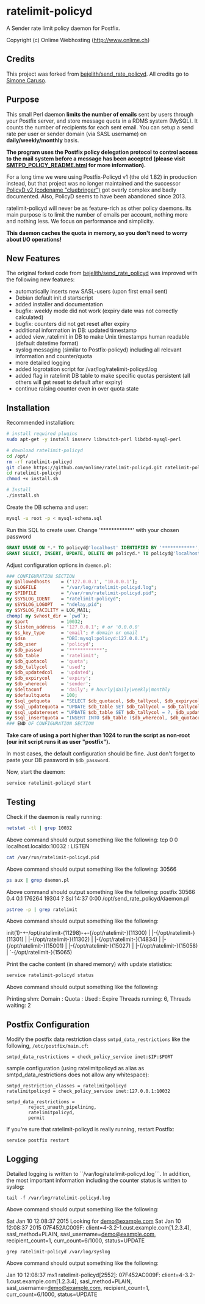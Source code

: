 # ratelimit-policyd

A Sender rate limit policy daemon for Postfix.

Copyright (c) Onlime Webhosting (http://www.onlime.ch)

## Credits

This project was forked from [bejelith/send_rate_policyd](https://github.com/bejelith/send_rate_policyd). All credits go to [Simone Caruso](http://www.simonecaruso.com).

## Purpose

This small Perl daemon **limits the number of emails** sent by users through your Postfix server, and store message quota in a RDMS system (MySQL). It counts the number of recipients for each sent email. You can setup a send rate per user or sender domain (via SASL username) on **daily/weekly/monthly** basis.

**The program uses the Postfix policy delegation protocol to control access to the mail system before a message has been accepted (please visit [SMTPD_POLICY_README.html](http://www.postfix.org/SMTPD_POLICY_README.html) for more information).**

For a long time we were using Postfix-Policyd v1 (the old 1.82) in production instead, but that project was no longer maintained and the successor [PolicyD v2 (codename "cluebringer")](http://wiki.policyd.org/) got overly complex and badly documented. Also, PolicyD seems to have been abandoned since 2013.

ratelimit-policyd will never be as feature-rich as other policy daemons. Its main purpose is to limit the number of emails per account, nothing more and nothing less. We focus on performance and simplicity.

**This daemon caches the quota in memory, so you don't need to worry about I/O operations!**

## New Features

The original forked code from [bejelith/send_rate_policyd](https://github.com/bejelith/send_rate_policyd) was improved with the following new features:

- automatically inserts new SASL-users (upon first email sent)
- Debian default init.d startscript
- added installer and documentation
- bugfix: weekly mode did not work (expiry date was not correctly calculated)
- bugfix: counters did not get reset after expiry
- additional information in DB: updated timestamp
- added view_ratelimit in DB to make Unix timestamps human readable (default datetime format)
- syslog messaging (similar to Postfix-policyd) including all relevant information and counter/quota
- more detailed logging
- added logrotation script for /var/log/ratelimit-policyd.log
- added flag in ratelimit DB table to make specific quotas persistent (all others will get reset to default after expiry)
- continue raising counter even in over quota state

## Installation

Recommended installation:

```bash
# install required plugins
sudo apt-get -y install insserv libswitch-perl libdbd-mysql-perl

# download ratelimit-policyd 
cd /opt/
rm -rf ratelimit-policyd
git clone https://github.com/onlime/ratelimit-policyd.git ratelimit-policyd
cd ratelimit-policyd
chmod +x install.sh

# Install
./install.sh
```

Create the DB schema and user:

```bash
mysql -u root -p < mysql-schema.sql
```
Run this SQL to create user. Change '************' with your chosen password

```sql
GRANT USAGE ON *.* TO policyd@'localhost' IDENTIFIED BY '************';
GRANT SELECT, INSERT, UPDATE, DELETE ON policyd.* TO policyd@'localhost';
```

Adjust configuration options in ```daemon.pl```:

```perl
### CONFIGURATION SECTION
my @allowedhosts    = ('127.0.0.1', '10.0.0.1');
my $LOGFILE         = "/var/log/ratelimit-policyd.log";
my $PIDFILE         = "/var/run/ratelimit-policyd.pid";
my $SYSLOG_IDENT    = "ratelimit-policyd";
my $SYSLOG_LOGOPT   = "ndelay,pid";
my $SYSLOG_FACILITY = LOG_MAIL;
chomp( my $vhost_dir = `pwd`);
my $port            = 10032;
my $listen_address  = '127.0.0.1'; # or '0.0.0.0'
my $s_key_type      = 'email'; # domain or email
my $dsn             = "DBI:mysql:policyd:127.0.0.1";
my $db_user         = 'policyd';
my $db_passwd       = '************';
my $db_table        = 'ratelimit';
my $db_quotacol     = 'quota';
my $db_tallycol     = 'used';
my $db_updatedcol   = 'updated';
my $db_expirycol    = 'expiry';
my $db_wherecol     = 'sender';
my $deltaconf       = 'daily'; # hourly|daily|weekly|monthly
my $defaultquota    = 100;
my $sql_getquota    = "SELECT $db_quotacol, $db_tallycol, $db_expirycol FROM $db_table WHERE $db_wherecol = ? AND $db_quotacol > 0";
my $sql_updatequota = "UPDATE $db_table SET $db_tallycol = $db_tallycol + ?, $db_updatedcol = NOW(), $db_expirycol = ? WHERE $db_wherecol = ?";
my $sql_updatereset = "UPDATE $db_table SET $db_tallycol = ?, $db_updatedcol = NOW(), $db_expirycol = ? WHERE $db_wherecol = ?";
my $sql_insertquota = "INSERT INTO $db_table ($db_wherecol, $db_quotacol, $db_tallycol, $db_expirycol) VALUES (?, ?, ?, ?)";
### END OF CONFIGURATION SECTION
```

**Take care of using a port higher than 1024 to run the script as non-root (our init script runs it as user "postfix").**

In most cases, the default configuration should be fine. Just don't forget to paste your DB password in ``$db_password``.

Now, start the daemon:

```bash
service ratelimit-policyd start
```

## Testing

Check if the daemon is really running:

```bash
netstat -tl | grep 10032
```
Above command should output something like the following:
tcp        0      0 localhost.localdo:10032 *:*                     LISTEN


```bash
cat /var/run/ratelimit-policyd.pid
```
Above command should output something like the following:
30566

```bash
ps aux | grep daemon.pl
```
Above command should output something like the following:
postfix  30566  0.4  0.1 176264 19304 ?        Ssl  14:37   0:00 /opt/send_rate_policyd/daemon.pl

```bash
pstree -p | grep ratelimit
```
Above command should output something like the following:

init(1)-+-/opt/ratelimit-(11298)-+-{/opt/ratelimit-}(11300)
        |                        |-{/opt/ratelimit-}(11301)
        |                        |-{/opt/ratelimit-}(11302)
        |                        |-{/opt/ratelimit-}(14834)
        |                        |-{/opt/ratelimit-}(15001)
        |                        |-{/opt/ratelimit-}(15027)
        |                        |-{/opt/ratelimit-}(15058)
        |                        `-{/opt/ratelimit-}(15065)

Print the cache content (in shared memory) with update statistics:

```bash
service ratelimit-policyd status
```
Above command should output something like the following:

Printing shm:
Domain		:	Quota	:	Used	:	Expire
Threads running: 6, Threads waiting: 2


## Postfix Configuration

Modify the postfix data restriction class ```smtpd_data_restrictions``` like the following, ```/etc/postfix/main.cf```:

```
smtpd_data_restrictions = check_policy_service inet:$IP:$PORT
```

sample configuration (using ratelimitpolicyd as alias as smtpd_data_restrictions does not allow any whitespace):

```
smtpd_restriction_classes = ratelimitpolicyd
ratelimitpolicyd = check_policy_service inet:127.0.0.1:10032

smtpd_data_restrictions =
        reject_unauth_pipelining,
        ratelimitpolicyd,
        permit
```

If you're sure that ratelimit-policyd is really running, restart Postfix:

```
service postfix restart
```

## Logging

Detailed logging is written to ``/var/log/ratelimit-policyd.log```. In addition, the most important information including the counter status is written to syslog:

```
tail -f /var/log/ratelimit-policyd.log 
```
Above command should output something like the following:

Sat Jan 10 12:08:37 2015 Looking for demo@example.com
Sat Jan 10 12:08:37 2015 07F452AC009F: client=4-3.2-1.cust.example.com[1.2.3.4], sasl_method=PLAIN, sasl_username=demo@example.com, recipient_count=1, curr_count=6/1000, status=UPDATE

```
grep ratelimit-policyd /var/log/syslog
```
Above command should output something like the following:

Jan 10 12:08:37 mx1 ratelimit-policyd[2552]: 07F452AC009F: client=4-3.2-1.cust.example.com[1.2.3.4], sasl_method=PLAIN, sasl_username=demo@example.com, recipient_count=1, curr_count=6/1000, status=UPDATE

